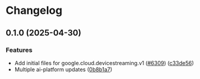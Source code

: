 # Changelog

## 0.1.0 (2025-04-30)


### Features

* Add initial files for google.cloud.devicestreaming.v1 ([#6309](https://github.com/googleapis/google-cloud-node/issues/6309)) ([c33de56](https://github.com/googleapis/google-cloud-node/commit/c33de56c0c797598a48a8e0ee07b625de1b082b3))
* Multiple ai-platform updates ([0b8b1a7](https://github.com/googleapis/google-cloud-node/commit/0b8b1a75f33bdf94000321d239834b9b10757862))

